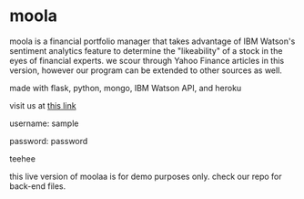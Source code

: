 # moola

moola is a financial portfolio manager that takes advantage of IBM Watson's sentiment analytics feature to determine the "likeability" of a stock in the eyes of financial experts. we scour through Yahoo Finance articles in this version, however our program can be extended to other sources as well. 

made with flask, python, mongo, IBM Watson API, and heroku

visit us at [this link](http://moolaa.herokuapp.com/)

username: sample

password: password


teehee

this live version of moolaa is for demo purposes only. check our repo for back-end files.
